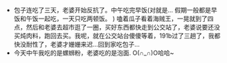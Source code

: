 - 包子连吃了三天，老婆开始反抗了。中午吃完早饭(对就是... 假期一般都是早饭和午饭一起吃，一天只吃两顿饭。 ) 嗑着瓜子看着海贼王，一晃就到了四点，然后和老婆去超市逛了一圈，买好东西都快走到公交站了，老婆说要还没买炖肉料，跑回去买。我呢，就在公交站台傻傻等着，191b过了三趟了，我都快没耐性了，老婆才姗姗来迟...回到家吃包子...
- 今天中午我吃的是螺蛳粉，老婆吃的是泡面. O(∩_∩)O哈哈~
